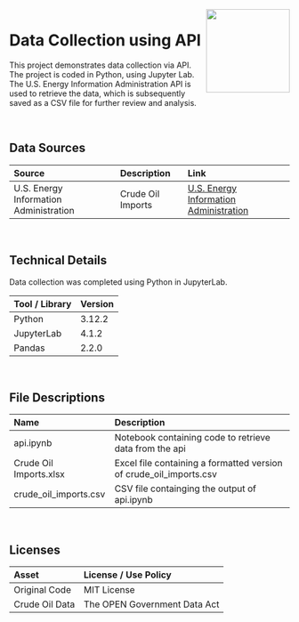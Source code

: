 <img align="right" height="150" src="https://user-images.githubusercontent.com/107127279/233161463-b4e5627d-1258-4050-80d2-d83a2abd50e7.png">

# Data Collection using API
This project demonstrates data collection via API. The project is coded in Python, using Jupyter Lab. The U.S. Energy Information Administration API is used to retrieve the data, which is subsequently saved as a CSV file for further review and analysis.

</br> 

## Data Sources

| Source                                     | Description            | Link                                                                                          |
| :----------------------------------------- | :--------------------- | :-------------------------------------------------------------------------------------------- |
|  U.S. Energy Information Administration    | Crude Oil Imports      | [U.S. Energy Information Administration](https://www.eia.gov/opendata/documentation.php)      |

</br> 

## Technical Details
Data collection was completed using Python in JupyterLab. <br/>


| Tool / Library    | Version |
| :---------------  | :------ |
| Python            | 3.12.2  |
| JupyterLab        | 4.1.2   |
| Pandas            | 2.2.0   |

</br> 

## File Descriptions

| Name                                       | Description                                                                    |
| :----------------------------------------- | :----------------------------------------------------------------------------- |
| api.ipynb                                  | Notebook containing code to retrieve data from the api                         |
| Crude Oil Imports.xlsx                     | Excel file containing a formatted version of crude_oil_imports.csv             |
| crude_oil_imports.csv                      | CSV file containging the output of api.ipynb                                   |


</br>

## Licenses

| Asset                                    | License / Use Policy                 |
| :--------------------------------------- | :----------------------------------- |
| Original Code                            | MIT License                          |
| Crude Oil Data                           | The OPEN Government Data Act         |

